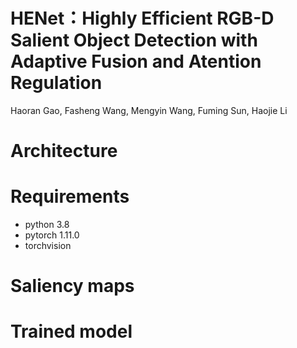 # HENet：Highly Efficient RGB-D Salient Object Detection with Adaptive Fusion and Atention Regulation
Haoran Gao, Fasheng Wang, Mengyin Wang, Fuming Sun, Haojie Li
# Architecture

# Requirements
* python 3.8
* pytorch 1.11.0
* torchvision
# Saliency maps
# Trained model
